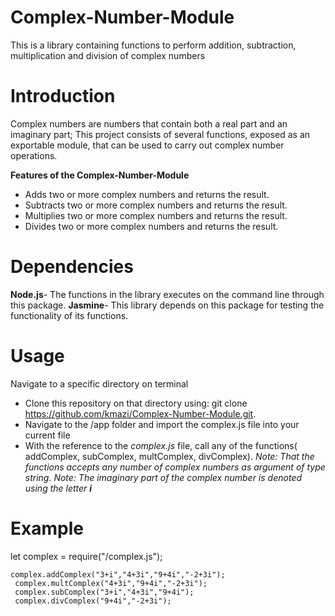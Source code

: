 # Complex-Number-Module
This is a library containing functions to perform addition, subtraction, multiplication and division of complex numbers

# Introduction
Complex numbers are numbers that contain both a real part and an imaginary part;
This project consists of several functions, exposed as an exportable module, that can be used to carry out complex number operations.

__Features of the Complex-Number-Module__
* Adds two or more complex numbers and returns the result.
* Subtracts two or more complex numbers and returns the result.
* Multiplies two or more complex numbers and returns the result.
* Divides two or more complex numbers and returns the result.

# Dependencies
__Node.js__- The functions in the library executes on the command line through this package.
__Jasmine__- This library depends on this package for testing the functionality of its functions.

# Usage
Navigate to a specific directory on terminal
* Clone this repository on that directory using: git clone https://github.com/kmazi/Complex-Number-Module.git.
* Navigate to the /app folder and import the complex.js file into your current file
* With the reference to the *complex.js* file, call any of the functions( addComplex, subComplex, multComplex, divComplex).
*Note: That the functions accepts any number of complex numbers as argument of type string.*
*Note: The imaginary part of the complex number is denoted using the letter __i__*

# Example
let complex = require("<stored-directory>/complex.js");
```
complex.addComplex("3+i","4+3i","9+4i","-2+3i");
 complex.multComplex("4+3i","9+4i","-2+3i");
 complex.subComplex("3+i","4+3i","9+4i");
 complex.divComplex("9+4i","-2+3i");
```

